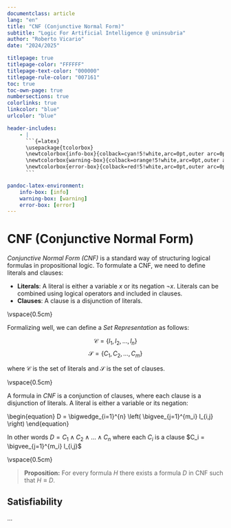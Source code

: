 ```yaml
---
documentclass: article
lang: "en"
title: "CNF (Conjunctive Normal Form)"
subtitle: "Logic For Artificial Intelligence @ uninsubria"
author: "Roberto Vicario"
date: "2024/2025"

titlepage: true
titlepage-color: "FFFFFF"
titlepage-text-color: "000000"
titlepage-rule-color: "007161"
toc: true
toc-own-page: true
numbersections: true
colorlinks: true
linkcolor: "blue"
urlcolor: "blue"

header-includes:
    - |
      ```{=latex}
      \usepackage{tcolorbox}
      \newtcolorbox{info-box}{colback=cyan!5!white,arc=0pt,outer arc=0pt,colframe=cyan!60!black}
      \newtcolorbox{warning-box}{colback=orange!5!white,arc=0pt,outer arc=0pt,colframe=orange!80!black}
      \newtcolorbox{error-box}{colback=red!5!white,arc=0pt,outer arc=0pt,colframe=red!75!black}
      ```

pandoc-latex-environment:
    info-box: [info]
    warning-box: [warning]
    error-box: [error]
---
```


# CNF (Conjunctive Normal Form)

_Conjunctive Normal Form (CNF)_ is a standard way of structuring logical formulas in propositional logic. To formulate a CNF, we need to define literals and clauses:

- **Literals**: A literal is either a variable $x$ or its negation $\neg x$. Literals can be combined using logical operators and included in clauses.
- **Clauses**: A clause is a disjunction of literals.

\vspace{0.5cm}

Formalizing well, we can define a _Set Representation_ as follows:

$$
\mathcal{C} = \{l_1, l_2, \ldots, l_n\}
$$
$$
\mathcal{S} = \{C_1, C_2, \ldots, C_m\}
$$

where $\mathcal{C}$ is the set of literals and $\mathcal{S}$ is the set of clauses.

\vspace{0.5cm}

A formula in _CNF_ is a conjunction of clauses, where each clause is a disjunction of literals. A literal is either a variable or its negation:

\begin{equation}
    D = \bigwedge_{i=1}^{n} \left( \bigvee_{j=1}^{m_i} l_{i,j} \right)
\end{equation}

In other words $D = C_1 \land C_2 \land \ldots \land C_n$ where each $C_i$ is a clause $C_i = \bigvee_{j=1}^{m_i} l_{i,j}$

\vspace{0.5cm}

> **Proposition:** For every formula $H$ there exists a formula $D$ in CNF such that $H \equiv D$.

## Satisfiability

...
